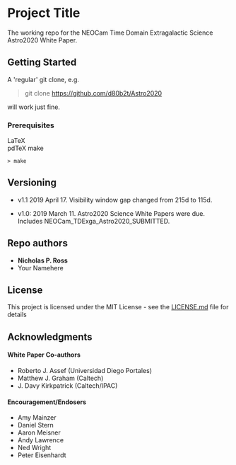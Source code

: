 # Project Title

The working repo for the NEOCam Time Domain Extragalactic Science Astro2020 White Paper.


## Getting Started

A 'regular' git clone, e.g. 
> git clone https://github.com/d80b2t/Astro2020

will work just fine. 


### Prerequisites

LaTeX  
pdTeX
make

```
> make
```

## Versioning

* v1.1 2019 April 17. Visibility window gap changed from 215d to 115d.

* v1.0: 2019 March 11. Astro2020 Science White Papers were due. Includes NEOCam\_TDExga\_Astro2020\_SUBMITTED.




## Repo authors

* **Nicholas P. Ross** 
* Your Namehere
 
## License

This project is licensed under the MIT License - see the [LICENSE.md](LICENSE.md) file for details

## Acknowledgments

#### White Paper Co-authors

* Roberto J. Assef (Universidad Diego Portales)
* Matthew J. Graham (Caltech) 
* J. Davy Kirkpatrick (Caltech/IPAC) 

 
#### Encouragement/Endosers
* Amy Mainzer  
* Daniel Stern 
* Aaron Meisner 
* Andy Lawrence 
* Ned Wright 
* Peter Eisenhardt 